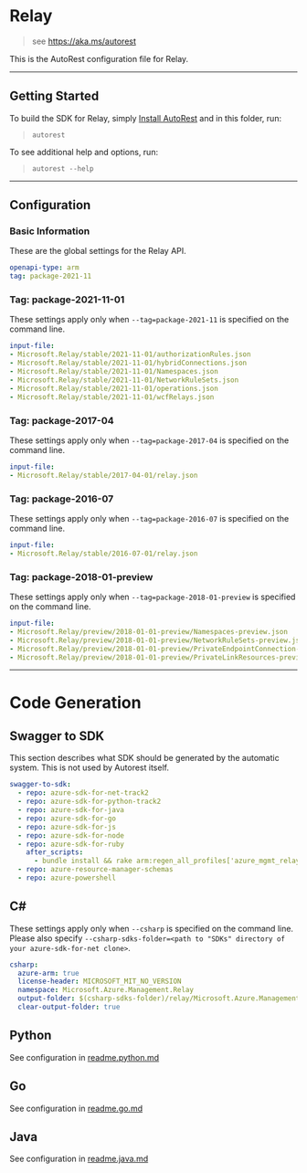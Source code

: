 # Relay

> see https://aka.ms/autorest

This is the AutoRest configuration file for Relay.



---
## Getting Started
To build the SDK for Relay, simply [Install AutoRest](https://aka.ms/autorest/install) and in this folder, run:

> `autorest`

To see additional help and options, run:

> `autorest --help`
---

## Configuration


### Basic Information
These are the global settings for the Relay API.

``` yaml
openapi-type: arm
tag: package-2021-11
```

### Tag: package-2021-11-01

These settings apply only when `--tag=package-2021-11` is specified on the command line.

``` yaml $(tag) == 'package-2021-11'
input-file:
- Microsoft.Relay/stable/2021-11-01/authorizationRules.json
- Microsoft.Relay/stable/2021-11-01/hybridConnections.json
- Microsoft.Relay/stable/2021-11-01/Namespaces.json
- Microsoft.Relay/stable/2021-11-01/NetworkRuleSets.json
- Microsoft.Relay/stable/2021-11-01/operations.json
- Microsoft.Relay/stable/2021-11-01/wcfRelays.json
```

### Tag: package-2017-04

These settings apply only when `--tag=package-2017-04` is specified on the command line.

``` yaml $(tag) == 'package-2017-04'
input-file:
- Microsoft.Relay/stable/2017-04-01/relay.json
```


### Tag: package-2016-07

These settings apply only when `--tag=package-2016-07` is specified on the command line.

``` yaml $(tag) == 'package-2016-07'
input-file:
- Microsoft.Relay/stable/2016-07-01/relay.json
```


### Tag: package-2018-01-preview

These settings apply only when `--tag=package-2018-01-preview` is specified on the command line.

``` yaml $(tag) == 'package-2018-01-preview'
input-file:
- Microsoft.Relay/preview/2018-01-01-preview/Namespaces-preview.json
- Microsoft.Relay/preview/2018-01-01-preview/NetworkRuleSets-preview.json
- Microsoft.Relay/preview/2018-01-01-preview/PrivateEndpointConnection-preview.json
- Microsoft.Relay/preview/2018-01-01-preview/PrivateLinkResources-preview.json
```


---
# Code Generation


## Swagger to SDK

This section describes what SDK should be generated by the automatic system.
This is not used by Autorest itself.

``` yaml $(swagger-to-sdk)
swagger-to-sdk:
  - repo: azure-sdk-for-net-track2
  - repo: azure-sdk-for-python-track2
  - repo: azure-sdk-for-java
  - repo: azure-sdk-for-go
  - repo: azure-sdk-for-js
  - repo: azure-sdk-for-node
  - repo: azure-sdk-for-ruby
    after_scripts:
      - bundle install && rake arm:regen_all_profiles['azure_mgmt_relay']
  - repo: azure-resource-manager-schemas
  - repo: azure-powershell
```


## C#

These settings apply only when `--csharp` is specified on the command line.
Please also specify `--csharp-sdks-folder=<path to "SDKs" directory of your azure-sdk-for-net clone>`.

``` yaml $(csharp)
csharp:
  azure-arm: true
  license-header: MICROSOFT_MIT_NO_VERSION
  namespace: Microsoft.Azure.Management.Relay
  output-folder: $(csharp-sdks-folder)/relay/Microsoft.Azure.Management.Relay/src/Generated
  clear-output-folder: true
```

## Python

See configuration in [readme.python.md](./readme.python.md)

## Go

See configuration in [readme.go.md](./readme.go.md)

## Java

See configuration in [readme.java.md](./readme.java.md)
